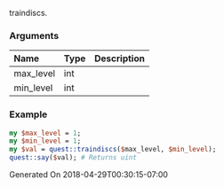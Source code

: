 traindiscs.
### Arguments
**Name**|**Type**|**Description**
:---|:---|:---
max_level|int|
min_level|int|

### Example

```perl
my $max_level = 1;
my $min_level = 1;
my $val = quest::traindiscs($max_level, $min_level);
quest::say($val); # Returns uint
```


Generated On 2018-04-29T00:30:15-07:00